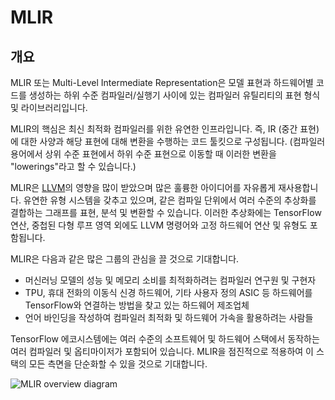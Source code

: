# MLIR

## 개요

MLIR 또는 Multi-Level Intermediate Representation은 모델 표현과 하드웨어별 코드를 생성하는 하위 수준 컴파일러/실행기 사이에 있는 컴파일러 유틸리티의 표현 형식 및 라이브러리입니다.

MLIR의 핵심은 최신 최적화 컴파일러를 위한 유연한 인프라입니다. 즉, IR (중간 표현)에 대한 사양과 해당 표현에 대해 변환을 수행하는 코드 툴킷으로 구성됩니다. (컴파일러 용어에서 상위 수준 표현에서 하위 수준 표현으로 이동할 때 이러한 변환을 "lowerings"라고 할 수 있습니다.)

MLIR은 [LLVM](https://llvm.org/)의 영향을 많이 받았으며 많은 훌륭한 아이디어를 자유롭게 재사용합니다. 유연한 유형 시스템을 갖추고 있으며, 같은 컴파일 단위에서 여러 수준의 추상화를 결합하는 그래프를 표현, 분석 및 변환할 수 있습니다. 이러한 추상화에는 TensorFlow 연산, 중첩된 다형 루프 영역 외에도 LLVM 명령어와 고정 하드웨어 연산 및 유형도 포함됩니다.

MLIR은 다음과 같은 많은 그룹의 관심을 끌 것으로 기대합니다.

- 머신러닝 모델의 성능 및 메모리 소비를 최적화하려는 컴파일러 연구원 및 구현자
- TPU, 휴대 전화의 이동식 신경 하드웨어, 기타 사용자 정의 ASIC 등 하드웨어를 TensorFlow와 연결하는 방법을 찾고 있는 하드웨어 제조업체
- 언어 바인딩을 작성하여 컴파일러 최적화 및 하드웨어 가속을 활용하려는 사람들

TensorFlow 에코시스템에는 여러 수준의 소프트웨어 및 하드웨어 스택에서 동작하는 여러 컴파일러 및 옵티마이저가 포함되어 있습니다. MLIR을 점진적으로 적용하여 이 스택의 모든 측면을 단순화할 수 있을 것으로 기대합니다.

<img alt="MLIR overview diagram" src="./images/mlir-infra.svg">
